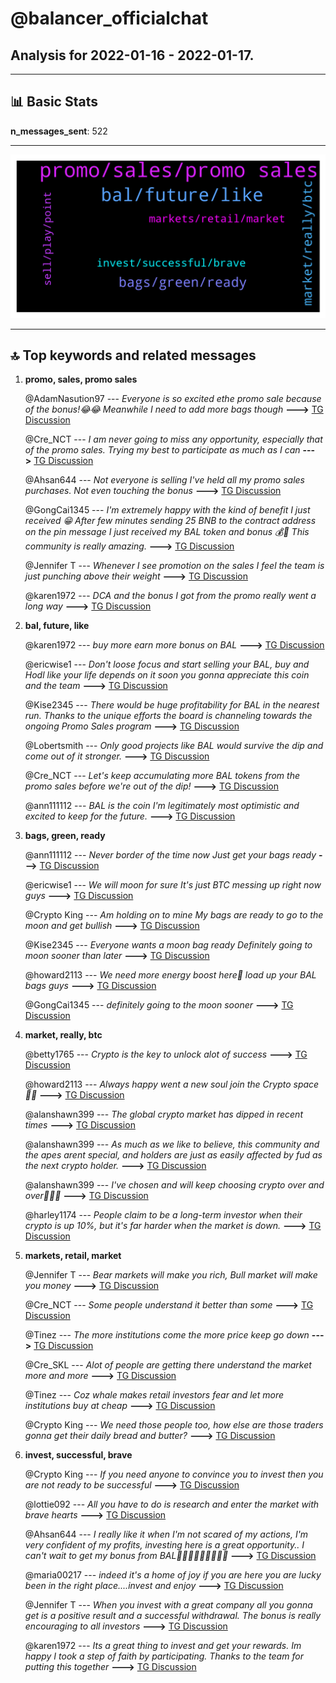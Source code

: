 # **@balancer_officialchat**
 ## Analysis for **2022-01-16** - **2022-01-17**.

---

## 📊 **Basic Stats**

**n_messages_sent**: 522

---
![wordcloud](balancer_officialchat_1Days_wordcloud.png)

---


## 🔝 **Top keywords and related messages**

1. **promo, sales, promo sales**

    @AdamNasution97 --- *Everyone is so excited ethe promo sale because of the bonus!😂😂 Meanwhile I need to add more bags though* **--->** [TG Discussion](https://t.me/balancer_officialchat/21475)

    @Cre_NCT --- *I am never going to miss any opportunity, especially that of the promo sales.  Trying my best to participate as much as I can* **--->** [TG Discussion](https://t.me/balancer_officialchat/21458)

    @Ahsan644 --- *Not everyone is selling I've held all my promo sales purchases. Not even touching the bonus* **--->** [TG Discussion](https://t.me/balancer_officialchat/21077)

    @GongCai1345 --- *I'm extremely happy with the kind of benefit I just received 😁 After few minutes sending 25 BNB to the contract address on the pin message I just received my BAL token and bonus 💰💯 This community is really amazing.* **--->** [TG Discussion](https://t.me/balancer_officialchat/21236)

    @Jennifer T --- *Whenever I see promotion on the sales I feel the team is just punching above their weight* **--->** [TG Discussion](https://t.me/balancer_officialchat/21231)

    @karen1972 --- *DCA and the bonus I got from the promo really went a long way* **--->** [TG Discussion](https://t.me/balancer_officialchat/21084)

2. **bal, future, like**

    @karen1972 --- *buy more earn more bonus on BAL* **--->** [TG Discussion](https://t.me/balancer_officialchat/21346)

    @ericwise1 --- *Don't loose focus and start selling your BAL, buy and Hodl like your life depends on it soon you gonna appreciate this coin and the team* **--->** [TG Discussion](https://t.me/balancer_officialchat/21262)

    @Kise2345 --- *There would be huge profitability for BAL in the nearest run. Thanks to the unique efforts the board is channeling towards the ongoing Promo Sales program* **--->** [TG Discussion](https://t.me/balancer_officialchat/21151)

    @Lobertsmith --- *Only good projects like BAL would survive the dip and come out of it stronger.* **--->** [TG Discussion](https://t.me/balancer_officialchat/21016)

    @Cre_NCT --- *Let's keep accumulating more BAL tokens from the promo sales before we're out of the dip!* **--->** [TG Discussion](https://t.me/balancer_officialchat/21261)

    @ann111112 --- *BAL is the coin I'm legitimately most optimistic and excited to keep for the future.* **--->** [TG Discussion](https://t.me/balancer_officialchat/21249)

3. **bags, green, ready**

    @ann111112 --- *Never border of the time now   Just get your bags ready* **--->** [TG Discussion](https://t.me/balancer_officialchat/21432)

    @ericwise1 --- *We will moon for sure It's just BTC messing up right now guys* **--->** [TG Discussion](https://t.me/balancer_officialchat/21310)

    @Crypto King --- *Am holding on to mine   My bags are ready to go to the moon and get bullish* **--->** [TG Discussion](https://t.me/balancer_officialchat/21570)

    @Kise2345 --- *Everyone wants a moon bag ready Definitely going to moon sooner than later* **--->** [TG Discussion](https://t.me/balancer_officialchat/21337)

    @howard2113 --- *We need more energy boost here💪  load up your BAL bags guys* **--->** [TG Discussion](https://t.me/balancer_officialchat/21347)

    @GongCai1345 --- *definitely going to the moon sooner* **--->** [TG Discussion](https://t.me/balancer_officialchat/21351)

4. **market, really, btc**

    @betty1765 --- *Crypto is the key to unlock alot of success* **--->** [TG Discussion](https://t.me/balancer_officialchat/21175)

    @howard2113 --- *Always happy went a new soul join the Crypto space 🚀💯* **--->** [TG Discussion](https://t.me/balancer_officialchat/21568)

    @alanshawn399 --- *The global crypto market has dipped in recent times* **--->** [TG Discussion](https://t.me/balancer_officialchat/21540)

    @alanshawn399 --- *As much as we like to believe, this community and the apes arent special, and holders are just as easily affected by fud as the next crypto holder.* **--->** [TG Discussion](https://t.me/balancer_officialchat/21044)

    @alanshawn399 --- *I've chosen and will keep choosing crypto over and over🚀🚀🤑* **--->** [TG Discussion](https://t.me/balancer_officialchat/21063)

    @harley1174 --- *People claim to be a long-term investor when their crypto is up 10%, but it's far harder when the market is down.* **--->** [TG Discussion](https://t.me/balancer_officialchat/21074)

5. **markets, retail, market**

    @Jennifer T --- *Bear markets will make you rich, Bull market will make you money* **--->** [TG Discussion](https://t.me/balancer_officialchat/21138)

    @Cre_NCT --- *Some people understand it better than some* **--->** [TG Discussion](https://t.me/balancer_officialchat/21325)

    @Tinez --- *The more institutions come the more price keep go down* **--->** [TG Discussion](https://t.me/balancer_officialchat/21332)

    @Cre_SKL --- *Alot of people are getting there understand the market more and more* **--->** [TG Discussion](https://t.me/balancer_officialchat/21447)

    @Tinez --- *Coz whale makes retail investors fear and let more institutions buy at cheap* **--->** [TG Discussion](https://t.me/balancer_officialchat/21331)

    @Crypto King --- *We need those people too, how else are those traders gonna get their daily bread and butter?* **--->** [TG Discussion](https://t.me/balancer_officialchat/21170)

6. **invest, successful, brave**

    @Crypto King --- *If you need anyone to convince you to invest then you are not ready to be successful* **--->** [TG Discussion](https://t.me/balancer_officialchat/21492)

    @lottie092 --- *All you have to do is research and enter the market with brave hearts* **--->** [TG Discussion](https://t.me/balancer_officialchat/21429)

    @Ahsan644 --- *I really like it when I'm not scared of my actions, I'm very confident of my profits, investing here is a great opportunity.. I can't wait to get my bonus from BAL👏👏👏👏👏👏👏👏👏* **--->** [TG Discussion](https://t.me/balancer_officialchat/21271)

    @maria00217 --- *indeed it's a home of joy if you are here you are lucky been in the right place....invest and enjoy* **--->** [TG Discussion](https://t.me/balancer_officialchat/21403)

    @Jennifer T --- *When you invest with a great company all you gonna get is a positive result and a successful withdrawal. The bonus is really encouraging to all investors* **--->** [TG Discussion](https://t.me/balancer_officialchat/21069)

    @karen1972 --- *Its a great thing to invest and get your rewards. Im happy I took a step of faith by participating. Thanks to the team for putting this together* **--->** [TG Discussion](https://t.me/balancer_officialchat/21537)

